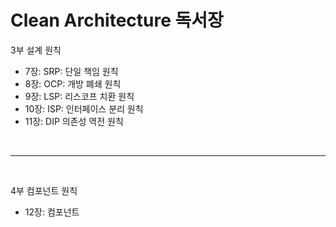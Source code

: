 # Clean Architecture 독서장
3부 설계 원칙
- 7장: SRP: 단일 책임 원칙
- 8장: OCP: 개방 폐쇄 원칙
- 9장: LSP: 리스코프 치환 원칙
- 10장: ISP: 인터페이스 분리 원칙
- 11장: DIP 의존성 역전 원칙

<br><hr><br>

4부 컴포넌트 원칙
- 12장: 컴포넌트